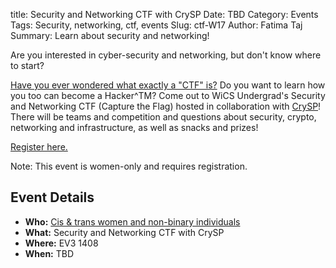 title: Security and Networking CTF with CrySP
Date: TBD
Category: Events
Tags: Security, networking, ctf, events
Slug: ctf-W17
Author: Fatima Taj
Summary: Learn about security and networking!

Are you interested in cyber-security and networking, but don't know where to
start?

[Have you ever wondered what exactly a "CTF" is?](https://ctftime.org/ctf-wtf/)
Do you want to learn how you too can become a Hacker^TM? Come out to WiCS
Undergrad's Security and Networking CTF (Capture the Flag) hosted in 
collaboration with [CrySP](https://crysp.uwaterloo.ca/)! There will be teams
and competition and questions about security, crypto, networking and
infrastructure, as well as snacks and prizes!

[Register here.](https://www.eventbrite.com/e/ctf-workshop-tickets-32010318725)

Note: This event is women-only and requires registration.

## Event Details ##

+ **Who:** [Cis & trans women and non-binary individuals]({filename}/pages/faq.md)
+ **What:** Security and Networking CTF with CrySP
+ **Where:** EV3 1408
+ **When:** TBD
